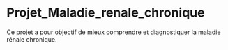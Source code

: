 # Projet_Maladie_renale_chronique
Ce projet a pour objectif de mieux comprendre et diagnostiquer la maladie rénale chronique.
